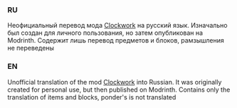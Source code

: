 ### RU
Неофициальный перевод мода [Clockwork](https://modrinth.com/mod/create-clockwork) на русский язык. Изначально был создан для личного пользования, но затем опубликован на Modrinth. Содержит лишь перевод предметов и блоков, рамзышления не переведены
### EN
Unofficial translation of the mod [Clockwork](https://modrinth.com/mod/create-clockwork) into Russian. It was originally created for personal use, but then published on Modrinth. Contains only the translation of items and blocks, ponder's is not translated
